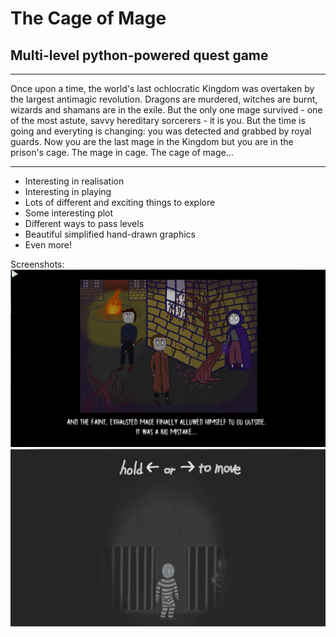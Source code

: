 # The Cage of Mage
## Multi-level python-powered quest game
  
* * *  
Once upon a time, the world's last ochlocratic Kingdom was overtaken by the largest antimagic revolution. Dragons are murdered, witches are burnt, wizards and shamans are in the exile. But the only one mage survived - one of the most astute, savvy hereditary sorcerers - it is you. But the time is going and everyting is changing: you was detected and grabbed by royal guards. Now you are the last mage in the Kingdom but you are in the prison's cage. The mage in cage. The cage of mage...  
* * *  

* Interesting in realisation
* Interesting in playing
* Lots of different and exciting things to explore
* Some interesting plot  
* Different ways to pass levels  
* Beautiful simplified hand-drawn graphics
* Even more!

Screenshots:
![Comics](screenshots/comics_image.png)
![Prologue](screenshots/prologue_image.png)
